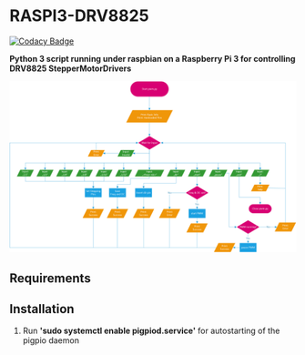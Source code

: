# RASPI3-DRV8825

[![Codacy Badge](https://api.codacy.com/project/badge/Grade/c19f2b9363a84b5bacab00161776e7f9)](https://www.codacy.com/app/dan-nkl/RASPI3-DRV8825?utm_source=github.com&utm_medium=referral&utm_content=dan-nkl/RASPI3-DRV8825&utm_campaign=badger)

**Python 3 script running under raspbian on a Raspberry Pi 3 for controlling DRV8825 StepperMotorDrivers**

![Flowchart](/docs/flowchart.png)

## Requirements

## Installation
1. Run **'sudo systemctl enable pigpiod.service'** for autostarting of the pigpio daemon

